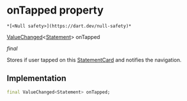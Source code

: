 


# onTapped property




    *[<Null safety>](https://dart.dev/null-safety)*


[ValueChanged](https://api.flutter.dev/flutter/foundation/ValueChanged.html)&lt;[Statement](../../models_statement/Statement-class.md)> onTapped
  
_final_



<p>Stores if user tapped on this <a href="../../widgets_statement_card/StatementCard-class.md">StatementCard</a> and notifies the navigation.</p>



## Implementation

```dart
final ValueChanged<Statement> onTapped;


```







